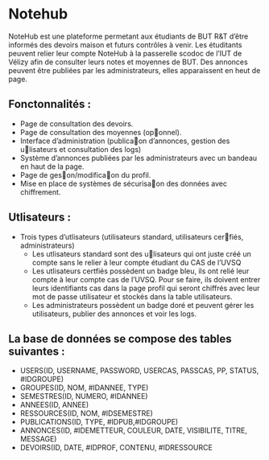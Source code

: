 # Notehub

NoteHub est une plateforme permetant aux étudiants de BUT R&T d’être informés des devoirs maison et futurs contrôles à venir. Les étuditants peuvent relier leur compte NoteHub à la passerelle scodoc de l’IUT de Vélizy afin de consulter leurs notes et moyennes de BUT. Des annonces peuvent être publiées par les administrateurs, elles apparaissent en heut de page.
## Fonctonnalités :
- Page de consultation des devoirs.
- Page de consultation des moyennes (op􀆟onnel).
- Interface d’administration (publica􀆟on d’annonces, gestion des u􀆟lisateurs et consultation des logs)
- Système d’annonces publiées par les administrateurs avec un bandeau en haut de la page.
- Page de ges􀆟on/modifica􀆟on du profil.
- Mise en place de systèmes de sécurisa􀆟on des données avec chiffrement.
## Utlisateurs :
- Trois types d’utlisateurs (utilisateurs standard, utilisateurs cer􀆟fiés, administrateurs)
  - Les utlisateurs standard sont des u􀆟lisateurs qui ont juste créé un compte sans le relier à leur compte étudiant du CAS de l’UVSQ
  - Les utlisateurs certfiés possèdent un badge bleu, ils ont relié leur compte à leur compte cas de l’UVSQ. Pour se faire, ils doivent entrer leurs identifiants cas dans la page profil qui seront chiffrés avec leur mot de passe utilisateur et stockés dans la table utilisateurs.
  - Les administrateurs possèdent un badge doré et peuvent gérer les utilisateurs, publier des annonces et voir les logs.
## La base de données se compose des tables suivantes :
- USERS(ID, USERNAME, PASSWORD, USERCAS, PASSCAS, PP, STATUS, #IDGROUPE)
- GROUPES(ID, NOM, #IDANNEE, TYPE)
- SEMESTRES(ID, NUMERO, #IDANNEE)
- ANNEES(ID, ANNEE)
- RESSOURCES(ID, NOM, #IDSEMESTRE)
- PUBLICATIONS(ID, TYPE, #IDPUB,#IDGROUPE)
- ANNONCES(ID, #IDEMETTEUR, COULEUR, DATE, VISIBILITE, TITRE, MESSAGE)
- DEVOIRS(ID, DATE, #IDPROF, CONTENU, #IDRESSOURCE

